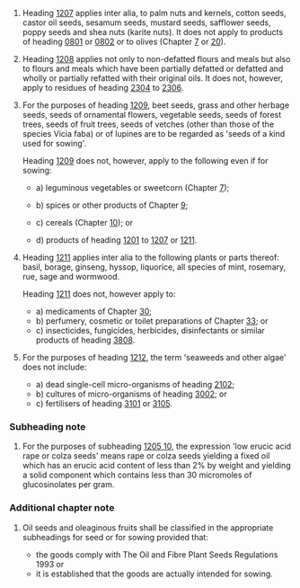 1. Heading [1207](/headings/1207) applies inter alia, to palm nuts and kernels, cotton seeds, castor oil seeds, sesamum seeds, mustard seeds, safflower seeds, poppy seeds and shea nuts (karite nuts). It does not apply to products of heading [0801](/headings/0801) or [0802](/headings/0802) or to olives (Chapter [7](/chapters/07) or [20](/chapters/20)).

2. Heading [1208](/headings/1208) applies not only to non-defatted flours and meals but also to flours and meals which have been partially defatted or defatted and wholly or partially refatted with their original oils. It does not, however, apply to residues of heading [2304](/headings/2304) to [2306](/headings/2306).

3. For the purposes of heading [1209](/headings/1209), beet seeds, grass and other herbage seeds, seeds of ornamental flowers, vegetable seeds, seeds of forest trees, seeds of fruit trees, seeds of vetches (other than those of the species Vicia faba) or of lupines are to be regarded as 'seeds of a kind used for sowing'.

    Heading [1209](/headings/1209) does not, however, apply to the following even if for sowing:

    - a) leguminous vegetables or sweetcorn (Chapter [7](/chapters/07));

    - b) spices or other products of Chapter [9](/chapters/09);

    - c) cereals (Chapter [10](/chapters/10)); or

    - d) products of heading [1201](/headings/1201) to [1207](/headings/1207) or [1211](/headings/1211).

4. Heading [1211](/headings/1211) applies inter alia to the following plants or parts thereof: basil, borage, ginseng, hyssop, liquorice, all species of mint, rosemary, rue, sage and wormwood.

    Heading [1211](/headings/1211) does not, however apply to:

    - a) medicaments of Chapter [30](/chapters/30);
    - b) perfumery, cosmetic or toilet preparations of Chapter [33](/chapters/33); or
    - c) insecticides, fungicides, herbicides, disinfectants or similar products of heading [3808](/headings/3808).

5. For the purposes of heading [1212](/headings/1212), the term 'seaweeds and other algae' does not include:

   - a) dead single-cell micro-organisms of heading [2102](/headings/2102);
   - b) cultures of micro-organisms of heading [3002](/headings/3002); or
   - c) fertilisers of heading [3101](/headings/3101) or [3105](/headings/3105).

### Subheading note

1. For the purposes of subheading [1205 10](/subheadings/1205100000-80), the expression 'low erucic acid rape or colza seeds' means rape or colza seeds yielding a fixed oil which has an erucic acid content of less than 2% by weight and yielding a solid component which contains less than 30 micromoles of glucosinolates per gram.

### Additional chapter note

1. Oil seeds and oleaginous fruits shall be classified in the appropriate subheadings for seed or for sowing provided that:

   - the goods comply with The Oil and Fibre Plant Seeds Regulations 1993 or
   - it is established that the goods are actually intended for sowing.
